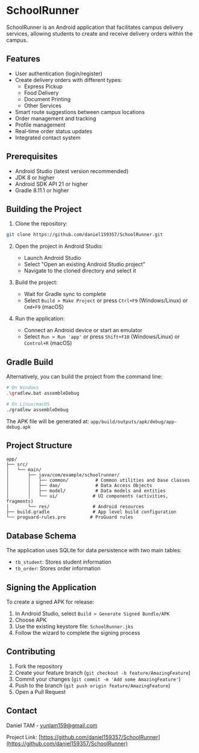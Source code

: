 # SchoolRunner

SchoolRunner is an Android application that facilitates campus delivery services, allowing students to create and receive delivery orders within the campus.

## Features

- User authentication (login/register)
- Create delivery orders with different types:
  - Express Pickup
  - Food Delivery
  - Document Printing
  - Other Services
- Smart route suggestions between campus locations
- Order management and tracking
- Profile management
- Real-time order status updates
- Integrated contact system

## Prerequisites

- Android Studio (latest version recommended)
- JDK 8 or higher
- Android SDK API 21 or higher
- Gradle 8.11.1 or higher

## Building the Project

1. Clone the repository:
```sh
git clone https://github.com/daniel159357/SchoolRunner.git
```

2. Open the project in Android Studio:
   - Launch Android Studio
   - Select "Open an existing Android Studio project"
   - Navigate to the cloned directory and select it

3. Build the project:
   - Wait for Gradle sync to complete
   - Select `Build > Make Project` or press `Ctrl+F9` (Windows/Linux) or `Cmd+F9` (macOS)

4. Run the application:
   - Connect an Android device or start an emulator
   - Select `Run > Run 'app'` or press `Shift+F10` (Windows/Linux) or `Control+R` (macOS)

## Gradle Build

Alternatively, you can build the project from the command line:

```sh
# On Windows
.\gradlew.bat assembleDebug

# On Linux/macOS
./gradlew assembleDebug
```

The APK file will be generated at: `app/build/outputs/apk/debug/app-debug.apk`

## Project Structure

```
app/
├── src/
│   └── main/
│       ├── java/com/example/schoolrunner/
│       │   ├── common/          # Common utilities and base classes
│       │   ├── dao/             # Data Access Objects
│       │   ├── model/           # Data models and entities
│       │   └── ui/             # UI components (activities, fragments)
│       └── res/                # Android resources
├── build.gradle                # App level build configuration
└── proguard-rules.pro         # ProGuard rules
```

## Database Schema

The application uses SQLite for data persistence with two main tables:
- `tb_student`: Stores student information
- `tb_order`: Stores order information

## Signing the Application

To create a signed APK for release:

1. In Android Studio, select `Build > Generate Signed Bundle/APK`
2. Choose APK
3. Use the existing keystore file: `SchoolRunner.jks`
4. Follow the wizard to complete the signing process

## Contributing

1. Fork the repository
2. Create your feature branch (`git checkout -b feature/AmazingFeature`)
3. Commit your changes (`git commit -m 'Add some AmazingFeature'`)
4. Push to the branch (`git push origin feature/AmazingFeature`)
5. Open a Pull Request

## Contact

Daniel TAM - [yunlam159@gmail.com](mailto:yunlam159@gmail.com)

Project Link: [https://github.com/daniel159357/SchoolRunner](https://github.com/daniel159357/SchoolRunner)
